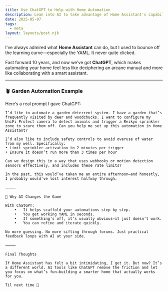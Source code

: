 ```yaml
---
title: Use ChatGPT to Help with Home Automation  
description: Lean into AI to take advantage of Home Assistant's capabilities  
date: 2025-05-07  
tags:  
  - meta  
layout: layouts/post.njk  
---
```


I've always admired what **Home Assistant** can do, but I used to bounce off the learning curve—especially the YAML. It never quite clicked.

Fast forward 10 years, and now we’ve got **ChatGPT**, which makes automating your home feel less like deciphering an arcane manual and more like collaborating with a smart assistant.

---

### 🪴 Garden Automation Example

Here’s a real prompt I gave ChatGPT:

```text
I’d like to automate a garden deterrent system. I have a garden that’s frequently visited by deer and woodchucks. I want to configure my UniFi Protect camera to detect animals and trigger a Reikyo sprinkler zone to scare them off. Can you help me set up this automation in Home Assistant?

I’d also like to include safety controls to avoid overuse of water from my well. Specifically:
• Limit sprinkler activation to 2 minutes per trigger
• Ensure it doesn’t run more than 3 times per hour

Can we design this in a way that uses webhooks or motion detection sensors effectively, and includes these rate limits?

In the past, this would’ve taken me an entire afternoon—and honestly, I probably would’ve lost interest halfway through.

⸻

🤖 Why AI Changes the Game

With ChatGPT:
	•	It helps scaffold your automations step by step.
	•	You get working YAML in seconds.
	•	If something’s off, it’s usually obvious—it just doesn’t work.
	•	You can refine and iterate quickly.

No more guessing. No more sifting through forums. Just practical feedback loops with AI at your side.

⸻

Final Thoughts

If Home Assistant has felt a bit intimidating, I get it. But now? It’s a different world. AI tools like ChatGPT remove the friction and let you focus on what’s fun—building a smarter home that actually works for you.

Til next time 👋